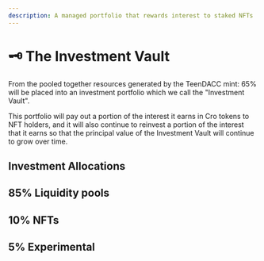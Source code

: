```yaml
---
description: A managed portfolio that rewards interest to staked NFTs
---
```


# 🗝 The Investment Vault

From the pooled together resources generated by the TeenDACC mint: 65% will be placed into an investment portfolio which we call the "Investment Vault".

This portfolio will pay out a portion of the interest it earns in Cro tokens to NFT holders, and it will also continue to reinvest a portion of the interest that it earns so that the principal value of the Investment Vault will continue to grow over time.

## Investment Allocations

## 85% Liquidity pools

## 10% NFTs

## 5% Experimental&#x20;
